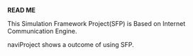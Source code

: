 
********************READ ME********************

This Simulation Framework Project(SFP) is Based on Internet Communication Engine.

naviProject shows a outcome of using SFP.